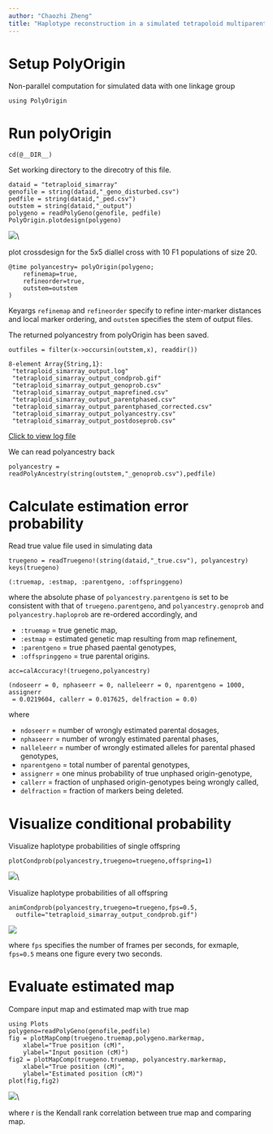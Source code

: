 ```yaml
---
author: "Chaozhi Zheng"
title: "Haplotype reconstruction in a simulated tetrapoloid multiparental population"
---
```



# Setup PolyOrigin

Non-parallel computation for simulated data with one linkage group
~~~~{.julia}
using PolyOrigin
~~~~~~~~~~~~~




# Run polyOrigin

~~~~{.julia}
cd(@__DIR__)
~~~~~~~~~~~~~



Set working directory to the direcotry of this file.

~~~~{.julia}
dataid = "tetraploid_simarray"
genofile = string(dataid,"_geno_disturbed.csv")
pedfile = string(dataid,"_ped.csv")
outstem = string(dataid,"_output")
polygeno = readPolyGeno(genofile, pedfile)
PolyOrigin.plotdesign(polygeno)
~~~~~~~~~~~~~

![](figures/step3_tetraploid_simarray_3_1.png)\ 



plot crossdesign for the 5x5 diallel cross with 10 F1 populations of size 20.

~~~~{.julia}
@time polyancestry= polyOrigin(polygeno;
    refinemap=true,
    refineorder=true,
    outstem=outstem
)
~~~~~~~~~~~~~


Keyargs `refinemap` and `refineorder` specify to refine inter-marker distances
and local marker ordering, and `outstem` specifies the stem of output files.

The returned polyancestry from polyOrigin has been saved.
~~~~{.julia}
outfiles = filter(x->occursin(outstem,x), readdir())
~~~~~~~~~~~~~

~~~~
8-element Array{String,1}:
 "tetraploid_simarray_output.log"
 "tetraploid_simarray_output_condprob.gif"
 "tetraploid_simarray_output_genoprob.csv"
 "tetraploid_simarray_output_maprefined.csv"
 "tetraploid_simarray_output_parentphased.csv"
 "tetraploid_simarray_output_parentphased_corrected.csv"
 "tetraploid_simarray_output_polyancestry.csv"
 "tetraploid_simarray_output_postdoseprob.csv"
~~~~




[Click to view log file](tetraploid_simarray_output.log)

We can read polyancestry back
~~~~{.julia}
polyancestry = readPolyAncestry(string(outstem,"_genoprob.csv"),pedfile)
~~~~~~~~~~~~~




# Calculate estimation error probability

Read true value file used in simulating data
~~~~{.julia}
truegeno = readTruegeno!(string(dataid,"_true.csv"), polyancestry)
keys(truegeno)
~~~~~~~~~~~~~

~~~~
(:truemap, :estmap, :parentgeno, :offspringgeno)
~~~~




where the absolute phase of `polyancestry.parentgeno` is set to be consistent
with that of `truegeno.parentgeno`, and `polyancestry.genoprob` and
`polyancestry.haploprob` are re-ordered accordingly, and
* `:truemap` = true genetic map,
* `:estmap` = estimated genetic map resulting from map refinement,
* `:parentgeno` = true phased paental genotypes,
* `:offspringgeno` = true parental origins.

~~~~{.julia}
acc=calAccuracy!(truegeno,polyancestry)
~~~~~~~~~~~~~

~~~~
(ndoseerr = 0, nphaseerr = 0, nalleleerr = 0, nparentgeno = 1000, assignerr
 = 0.0219604, callerr = 0.017625, delfraction = 0.0)
~~~~




where
* `ndoseerr` = number of wrongly estimated parental dosages,
* `nphaseerr` = number of wrongly estimated parental phases,
* `nalleleerr` = number of wrongly estimated alleles for  parental phased genotypes,
* `nparentgeno` = total number of parental genotypes,
* `assignerr` = one minus probability of true unphased origin-genotype,
* `callerr` = fraction of unphased origin-genotypes being wrongly called,
* `delfraction` = fraction of markers being deleted.

# Visualize conditional probability

Visualize haplotype probabilities of single offspring
~~~~{.julia}
plotCondprob(polyancestry,truegeno=truegeno,offspring=1)
~~~~~~~~~~~~~

![](figures/step3_tetraploid_simarray_9_1.png)\ 




Visualize haplotype probabilities of all offspring
~~~~{.julia}
animCondprob(polyancestry,truegeno=truegeno,fps=0.5,
  outfile="tetraploid_simarray_output_condprob.gif")
~~~~~~~~~~~~~



![](tetraploid_simarray_output_condprob.gif)

where `fps` specifies the number of frames per seconds, for exmaple, `fps=0.5`
means one figure every two seconds.

# Evaluate estimated map

Compare input map and estimated map with true map
~~~~{.julia}
using Plots
polygeno=readPolyGeno(genofile,pedfile)
fig = plotMapComp(truegeno.truemap,polygeno.markermap,
    xlabel="True position (cM)",
    ylabel="Input position (cM)")
fig2 = plotMapComp(truegeno.truemap, polyancestry.markermap,
    xlabel="True position (cM)",
    ylabel="Estimated position (cM)")
plot(fig,fig2)
~~~~~~~~~~~~~

![](figures/step3_tetraploid_simarray_11_1.png)\ 




where r is the Kendall rank correlation between true map and comparing map.
